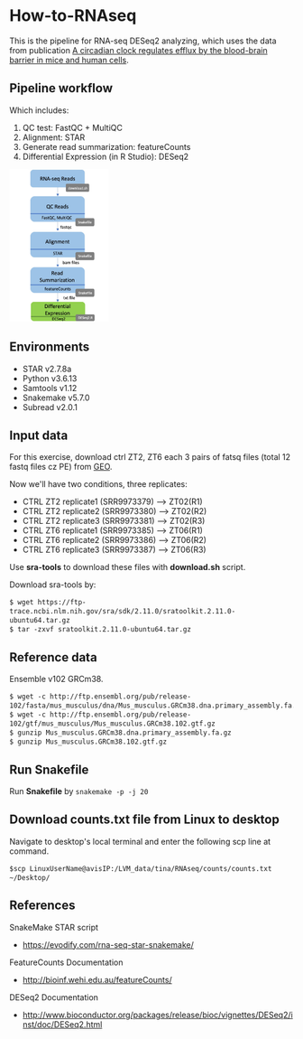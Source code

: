 # How-to-RNAseq
This is the pipeline for RNA-seq DESeq2 analyzing, which uses the data from publication [A circadian clock regulates efflux by the
blood-brain barrier in mice and human cells](https://www.nature.com/articles/s41467-020-20795-9.pdf).

## Pipeline workflow
Which includes:
1. QC test: FastQC + MultiQC
2. Alignment: STAR
3. Generate read summarization: featureCounts
4. Differential Expression (in R Studio): DESeq2

<img src="https://github.com/Tina04021997/How-to-RNAseq/blob/main/flow.jpg" width="35%" height="35%">

## Environments
- STAR v2.7.8a
- Python v3.6.13
- Samtools v1.12
- Snakemake v5.7.0 
- Subread v2.0.1


## Input data
For this exercise, download ctrl ZT2, ZT6 each 3 pairs of fatsq files (total 12 fastq files cz PE) from [GEO](https://www.ncbi.nlm.nih.gov/sra?term=SRX6720701).

Now we'll have two conditions, three replicates:
- CTRL ZT2 replicate1 (SRR9973379) --> ZT02(R1)
- CTRL ZT2 replicate2 (SRR9973380) --> ZT02(R2)
- CTRL ZT2 replicate3 (SRR9973381) --> ZT02(R3)
- CTRL ZT6 replicate1 (SRR9973385) --> ZT06(R1)
- CTRL ZT6 replicate2 (SRR9973386) --> ZT06(R2)
- CTRL ZT6 replicate3 (SRR9973387) --> ZT06(R3)

Use **sra-tools** to download these files with **download.sh** script.

Download sra-tools by:
```
$ wget https://ftp-trace.ncbi.nlm.nih.gov/sra/sdk/2.11.0/sratoolkit.2.11.0-ubuntu64.tar.gz
$ tar -zxvf sratoolkit.2.11.0-ubuntu64.tar.gz
```

## Reference data
Ensemble v102 GRCm38.
```
$ wget -c http://ftp.ensembl.org/pub/release-102/fasta/mus_musculus/dna/Mus_musculus.GRCm38.dna.primary_assembly.fa.gz
$ wget -c http://ftp.ensembl.org/pub/release-102/gtf/mus_musculus/Mus_musculus.GRCm38.102.gtf.gz
$ gunzip Mus_musculus.GRCm38.dna.primary_assembly.fa.gz
$ gunzip Mus_musculus.GRCm38.102.gtf.gz
```

## Run Snakefile
Run **Snakefile** by ```snakemake -p -j 20```

## Download counts.txt file from Linux to desktop
Navigate to desktop's local terminal and enter the following scp line at command.
```
$scp LinuxUserName@avisIP:/LVM_data/tina/RNAseq/counts/counts.txt ~/Desktop/
```

## References
SnakeMake STAR script
- https://evodify.com/rna-seq-star-snakemake/ 

FeatureCounts Documentation
- http://bioinf.wehi.edu.au/featureCounts/  

DESeq2 Documentation
- http://www.bioconductor.org/packages/release/bioc/vignettes/DESeq2/inst/doc/DESeq2.html
